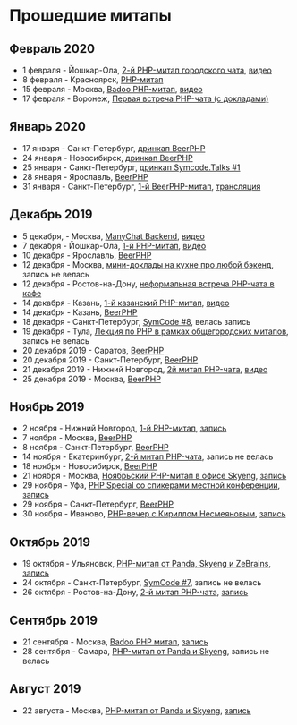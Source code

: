 # Прошедшие митапы

## Февраль 2020
- 1 февраля - Йошкар-Ола, [2-й PHP-митап городского чата](https://php-yola.timepad.ru/event/1234664/), [видео](https://www.youtube.com/playlist?list=PL29DYZAQWb0JKrUgONzLLhzy3EEh6s-zy)
- 8 февраля - Красноярск, [PHP-митап](https://dev2dev.timepad.ru/event/1249841/)
- 15 февраля - Москва, [Badoo PHP-митап](https://badoo-tech.timepad.ru/event/1244780/), [видео](https://www.youtube.com/playlist?list=PL3xVZC4USRNShv795toFqIBouDQTs36d1)
- 17 февраля - Воронеж, [Первая встреча PHP-чата (с докладами)](https://t.me/php_vrn/361)

## Январь 2020

- 17 января - Санкт-Петербург, [дринкап BeerPHP](https://t.me/beerphp_spb_news/5)
- 24 января - Новосибирск, [дринкап BeerPHP](https://t.me/beerphp_nsk/306)
- 25 января - Санкт-Петербург, [дринкап Symcode.Talks #1](https://symcode.timepad.ru/event/1235679/)
- 28 января - Ярославль, [BeerPHP](https://t.me/beerphp_yaroslavl)
- 31 января - Санкт-Петербург, [1-й BeerPHP-митап](https://t.me/beerphp_spb_news/4), [трансляция](https://www.youtube.com/watch?v=qGItNYIAofQ)


## Декабрь 2019

- 5 декабря, - Москва, [ManyChat Backend](https://manychat.timepad.ru/event/1127994/), [видео](https://www.youtube.com/playlist?list=PLIfURI1S1wkAZDYHzAg3ezpaTHRif9miu)
- 7 декабря - Йошкар-Ола, [1-й PHP-митап](https://php-yola.timepad.ru/event/1110295/), [видео](https://www.youtube.com/watch?v=xT25xiKqPcI&list=PL29DYZAQWb0KWCcFCkBniZ9iODbeSR9lh)
- 10 декабря - Ярославль, [BeerPHP](https://t.me/beerphp_yaroslavl)
- 12 декабря - Москва, [мини-доклады на кухне про любой бэкенд](https://habr.com/ru/company/badoo/blog/479420/), запись не велась
- 12 декабря - Ростов-на-Дону, [неформальная встреча PHP-чата в кафе](https://t.me/rndphp/1661)
- 14 декабря - Казань, [1-й казанский PHP-митап](https://leader-id.ru/event/29485/), [видео](https://www.youtube.com/watch?v=zZTv7HMxKXI)
- 14 декабря - Казань, [BeerPHP](https://t.me/beerphp_kazan)
- 18 декабря - Санкт-Петербург, [SymCode #8](https://symcode.timepad.ru/event/1135805/), велась запись
- 19 декабря - Тула, [Лекция по PHP в рамках общегородских митапов](https://vk.com/it_community_tula?w=wall-184277309_50), запись не велась
- 20 декабря 2019 - Саратов, [BeerPHP](https://t.me/beerphp_saratov)
- 20 декабря 2019 - Санкт-Петербург, [BeerPHP](https://github.com/in100gramm/events/blob/master/events/2019/12/2019.12.20.md)
- 21 декабря 2019 - Нижний Новгород, [2й митап PHP-чата](https://www.it52.info/events/2019-12-21-vtoroy-mitap-soobschestva-php-nn), [видео](https://youtu.be/tJvLJ_G2PEc)
- 25 декабря 2019 - Москва, [BeerPHP](https://www.meetup.com/ru-RU/BeerPHP-Moscow/events/267315067/)

## Ноябрь 2019
- 2 ноября - Нижний Новгород, [1-й PHP-митап](https://www.it52.info/events/2019-11-02-pervyy-mitap-soobschestva-php-nn), [запись](https://www.youtube.com/watch?v=ha9dV-ZsnLQ)
- 7 ноября - Москва, [BeerPHP](https://github.com/beerphp/moscow)
- 8 ноября - Санкт-Петербург, [BeerPHP](https://github.com/beerphp/spb)
- 14 ноября - Екатеринбург, [2-й митап PHP-чата](https://scienceman.timepad.ru/event/1090542/), запись не велась
- 18 ноября - Новосибирск, [BeerPHP](https://t.me/beerphp_nsk)
- 21 ноября - Москва, [Ноябрьский PHP-митап в офисе Skyeng](http://it.skyeng.ru/php21), [запись](https://www.youtube.com/watch?v=wfkLPF0pJmQ)
- 29 ноября - Уфа, [PHP Special со спикерами местной конференции](http://ufaphpmeetup.tilda.ws/), [запись](https://www.youtube.com/watch?v=az0j5sfEwM8&feature=youtu.be)
- 29 ноября - Санкт-Петербург, [BeerPHP](https://t.me/beerphp_spb)
- 30 ноября - Иваново, [PHP-вечер с Кириллом Несмеяновым](https://events.involta.ru/events/show/14#form), [запись](https://www.youtube.com/watch?v=XUkRzUNVrIk)

## Октябрь 2019
- 19 октября - Ульяновск, [PHP-митап от Panda, Skyeng и ZeBrains](https://panda-meetup.ru/ulsk-php-meetup), [запись](https://www.youtube.com/watch?v=yGGfOFkdSs0&feature=youtu.be)
- 24 октября - Санкт-Петербург, [SymCode #7](https://www.meetup.com/ru-RU/symfoniacs-spb/events/264744562/), запись не велась
- 26 октября - Ростов-на-Дону, [2-й митап PHP-чата](https://php-rnd.timepad.ru/event/1075848/), [запись](https://youtu.be/AEeDDeTBdlQ?t=2784)

## Сентябрь 2019
- 21 сентября - Москва, [Badoo PHP митап](https://badoo-tech.timepad.ru/event/1046530/), [запись](https://www.youtube.com/watch?v=WExbasUwdZg)
- 28 сентября - Самара, [PHP-митап от Panda и Skyeng](https://panda-meetup.ru/smr-php-meetup), запись не велась

## Август 2019
- 22 августа - Москва, [PHP-митап от Panda и Skyeng](https://panda-meetup.ru/msk-php-meetup), [запись](https://www.youtube.com/watch?v=ks3t_Z9st8k)

